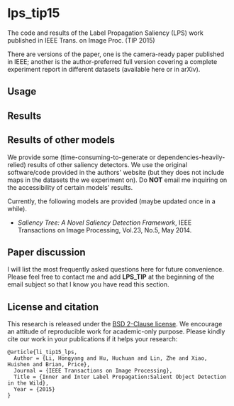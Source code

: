 # lps_tip15
The code and results of the Label Propagation Saliency (LPS) work published in IEEE Trans. on Image Proc. (TIP 2015)

There are versions of the paper, one is the camera-ready paper published in IEEE; another is the author-preferred full version covering a complete experiment report in different datasets (available here or in arXiv).

## Usage

## Results

## Results of other models
We provide some (time-consuming-to-generate or dependencies-heavily-relied) results of other saliency detectors. We use the original software/code provided in the authors' website (but they does not include maps in the datasets the we experiment on). Do **NOT** email me inquiring on the accessibility of certain models' results.

Currently, the following models are provided (maybe updated once in a while).
* *Saliency Tree: A Novel Saliency Detection Framework*, IEEE Transactions on Image Processing, Vol.23, No.5, May 2014.



## Paper discussion
I will list the most frequently asked questions here for future convenience. Please feel free to contact me and add **LPS_TIP** at the beginning of the email subject so that I know you have read this section.

## License and citation
This research is released under the [BSD 2-Clause license](https://github.com/BVLC/caffe/blob/master/LICENSE). We encourage an attitude of reproducible work for academic-only purpose. Please kindly cite our work in your publications if it helps your research:

    @article{li_tip15_lps,
      Author = {Li, Hongyang and Hu, Huchuan and Lin, Zhe and Xiao, Huishen and Brian, Price},
      Journal = {IEEE Transactions on Image Processing},
      Title = {Inner and Inter Label Propagation:Salient Object Detection in the Wild},
      Year = {2015}
    }
